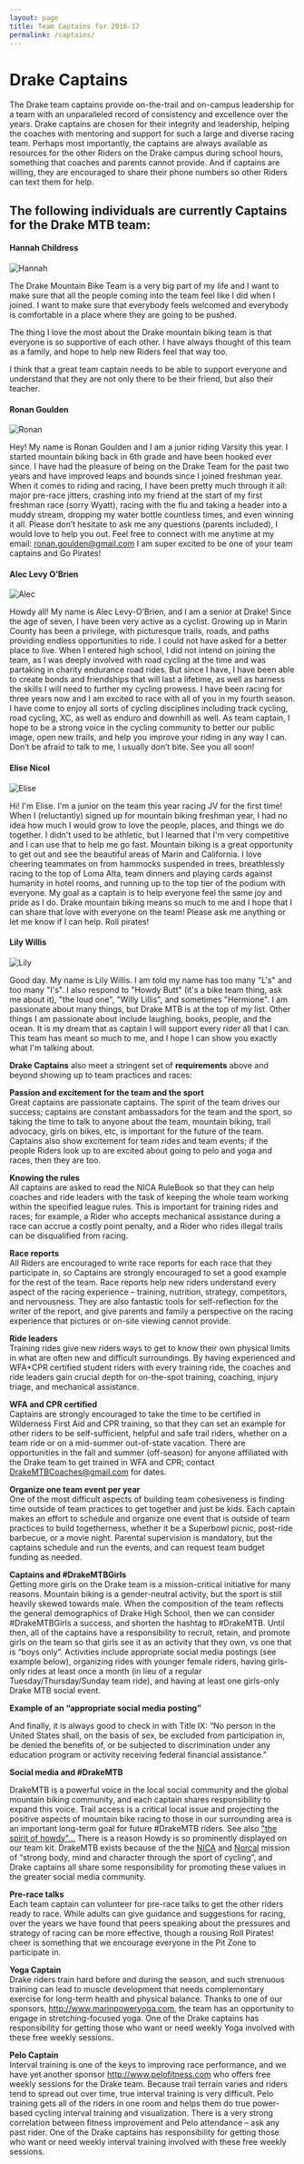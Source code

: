 ```yaml
---
layout: page
title: Team Captains for 2016-17
permalink: /captains/
---
```

# Drake Captains

The Drake team captains provide on-the-trail and on-campus leadership for a team with an unparalleled record of consistency and excellence over the years.  Drake captains are chosen for their integrity and leadership, helping the coaches with mentoring and support for such a large and diverse racing team.  Perhaps most importantly, the captains are always available as resources for the other Riders on the Drake campus during school hours, something that coaches and parents cannot provide.  And if captains are willing, they are encouraged to share their phone numbers so other Riders can text them for help.  

## The following individuals are currently Captains for the Drake MTB team:

#### Hannah Childress

![Hannah]({{site.basurl}}/images/hannah_captain.jpg)

The Drake Mountain Bike Team is a very big part of my life and I want to make sure that all the people coming into the team feel like I did when I joined. I want to make sure that everybody feels welcomed and everybody is comfortable in a place where they are going to be pushed.

The thing I love the most about the Drake mountain biking team is that everyone is so supportive of each other. I have always thought of this team as a family, and hope to help new Riders feel that way too.

I think that a great team captain needs to be able to support everyone and understand that they are not only there to be their friend, but also their teacher. 


#### Ronan Goulden

![Ronan]({{site.basurl}}/images/ronan_captain.jpg)

Hey! My name is Ronan Goulden and I am a junior riding Varsity this year. I started mountain biking back in 6th grade and have been hooked ever since. I have had the pleasure of being on the Drake Team for the past two years and have improved leaps and bounds since I joined freshman year. When it comes to riding and racing, I have been pretty much through it all: major pre-race jitters, crashing into my friend at the start of my first freshman race (sorry Wyatt), racing with the flu and taking a header into a muddy stream, dropping my water bottle countless times, and even winning it all. Please don’t hesitate to ask me any questions (parents included), I would love to help you out. Feel free to connect with me anytime at my email: ronan.goulden@gmail.com I am super excited to be one of your team captains and Go Pirates! 


#### Alec Levy O’Brien

![Alec]({{site.basurl}}/images/alec_captain.jpg)

Howdy all! My name is Alec Levy-O’Brien, and I am a senior at Drake! Since the age of seven, I have been very active as a cyclist. Growing up in Marin County has been a privilege, with picturesque trails, roads, and paths providing endless opportunities to ride. I could not have asked for a better place to live. When I entered high school, I did not intend on joining the team, as I was deeply involved with road cycling at the time and was partaking in charity endurance road rides. But since I have, I have been able to create bonds and friendships that will last a lifetime, as well as harness the skills I will need to further my cycling prowess. I have been racing for three years now and I am excited to race with all of you in my fourth season. I have come to enjoy all sorts of cycling disciplines including track cycling, road cycling, XC, as well as enduro and downhill as well. As team captain, I hope to be a strong voice in the cycling community to better our public image, open new trails, and help you improve your riding in any way I can. Don’t be afraid to talk to me, I usually don’t bite. See you all soon!


#### Elise Nicol

![Elise]({{site.basurl}}/images/elise_captain.jpg)

Hi! I'm Elise. I'm a junior on the team this year racing JV for the first time! When I (reluctantly) signed up for mountain biking freshman year, I had no idea how much I would grow to love the people, places, and things we do together. I didn't used to be athletic, but I learned that I'm very competitive and I can use that to help me go fast. Mountain biking is a great opportunity to get out and see the beautiful areas of Marin and California. I love cheering teammates on from hammocks suspended in trees, breathlessly racing to the top of Loma Alta, team dinners and playing cards against humanity in hotel rooms, and running up to the top tier of the podium with everyone. My goal as a captain is to help everyone feel the same joy and pride as I do. Drake mountain biking means so much to me and I hope that I can share that love with everyone on the team! Please ask me anything or let me know if I can help. Roll pirates!


#### Lily Willis

![Lily]({{site.basurl}}/images/lily_captain.jpg)

Good day. My name is Lily Willis. I am told my name has too many "L's" and too many "I's". I also respond to "Howdy Butt" (it's a bike team thing, ask me about it), "the loud one", "Willy Lillis", and sometimes "Hermione". I am passionate about many things, but Drake MTB is at the top of my list. Other things I am passionate about include laughing, books, people, and the ocean.
It is my dream that as captain I will support every rider all that I can. This team has meant so much to me, and I hope I can show you exactly what I'm talking about.


**Drake Captains** also meet a stringent set of **requirements** above and beyond showing up to team practices and races:

**Passion and excitement for the team and the sport**  
Great captains are passionate captains.  The spirit of the team drives our success; captains are constant ambassadors for the team and the sport, so taking the time to talk to anyone about the team, mountain biking, trail advocacy, girls on bikes, etc, is important for the future of the team.  Captains also show excitement for team rides and team events; if the people Riders look up to are excited about going to pelo and yoga and races, then they are too.

**Knowing the rules**  
All captains are asked to read the NICA RuleBook so that they can help coaches and ride leaders with the task of keeping the whole team working within the specified league rules.  This is important for training rides and races; for example, a Rider who accepts mechanical assistance during a race can accrue a costly point penalty, and a Rider who rides illegal trails can be disqualified from racing.  

**Race reports**  
All Riders are encouraged to write race reports for each race that they participate in, so Captains are strongly encouraged to set a good example for the rest of the team.  Race reports help new riders understand every aspect of the racing experience – training, nutrition, strategy, competitors, and nervousness.  They are also fantastic tools for self-reflection for the writer of the report, and give parents and family a perspective on the racing experience that pictures or on-site viewing cannot provide.

**Ride leaders**  
Training rides give new riders ways to get to know their own physical limits in what are often new and difficult surroundings.  By having experienced and WFA+CPR certified student riders with every training ride, the coaches and ride leaders gain crucial depth for on-the-spot training, coaching, injury triage, and mechanical assistance.

**WFA and CPR certified**  
Captains are strongly encouraged to take the time to be certified in Wilderness First Aid and CPR training, so that they can set an example for other riders to be self-sufficient, helpful and safe trail riders, whether on a team ride or on a mid-summer out-of-state vacation.  There are opportunities in the fall and summer (off-season) for anyone affiliated with the Drake team to get trained in WFA and CPR; contact DrakeMTBCoaches@gmail.com for dates.

**Organize one team event per year**  
One of the most difficult aspects of building team cohesiveness is finding time outside of team practices to get together and just be kids.  Each captain makes an effort to schedule and organize one event that is outside of team practices to build togetherness, whether it be a Superbowl picnic, post-ride barbecue, or a movie night.  Parental supervision is mandatory, but the captains schedule and run the events, and can request team budget funding as needed.

**Captains and #DrakeMTBGirls**  
Getting more girls on the Drake team is a mission-critical initiative for many reasons.  Mountain biking is a gender-neutral activity, but the sport is still heavily skewed towards male.  When the composition of the team reflects the general demographics of Drake High School, then we can consider #DrakeMTBGirls a success, and shorten the hashtag to #DrakeMTB.  Until then, all of the captains have a responsibility to recruit, retain, and promote girls on the team so that girls see it as an activity that they own, vs one that is “boys only”.  Activities include appropriate social media postings (see example below), organizing rides with younger female riders, having girls-only rides at least once a month (in lieu of a regular Tuesday/Thursday/Sunday team ride), and having at least one girls-only Drake MTB social event.

**Example of an “appropriate social media posting”**

And finally, it is always good to check in with Title IX: “No person in the United States shall, on the basis of sex, be excluded from participation in, be denied the benefits of, or be subjected to discrimination under any education program or activity receiving federal financial assistance.”

**Social media and #DrakeMTB**  

DrakeMTB is a powerful voice in the local social community and the global mountain biking community, and each captain shares responsibility to expand this voice.  Trail access is a critical local issue and projecting the positive aspects of mountain bike racing to those in our surrounding area is an important long-term goal for future #DrakeMTB riders.  See also ["the spirit of howdy"...](http://www.teentrailcorps.org/) There is a reason Howdy is so prominently displayed on our team kit. DrakeMTB exists because of the the [NICA](http://www.nationalmtb.org/) and [Norcal](http://www.norcalmtb.org/)  mission of “strong body, mind and character through the sport of cycling”, and Drake captains all share some responsibility for promoting these values in the greater social media community.

**Pre-race talks**  
Each team captain can volunteer for pre-race talks to get the other riders ready to race.  While adults can give guidance and suggestions for racing, over the years we have found that peers speaking about the pressures and strategy of racing can be more effective, though a rousing Roll Pirates! cheer is something that we encourage everyone in the Pit Zone to participate in.

**Yoga Captain**  
Drake riders train hard before and during the season, and such strenuous training can lead to muscle development that needs complementary exercise for long-term health and physical balance.  Thanks to one of our sponsors, <http://www.marinpoweryoga.com>, the team has an opportunity to engage in stretching-focused yoga.  One of the Drake captains has responsibility for getting those who want or need weekly Yoga involved with these free weekly sessions.

**Pelo Captain**  
Interval training is one of the keys to improving race performance, and we have yet another sponsor <http://www.pelofitness.com>  who offers free weekly sessions for the Drake team.  Because trail terrain varies and riders tend to spread out over time, true interval training is very difficult.  Pelo training gets all of the riders in one room and helps them do true power-based cycling interval training and visualization.  There is a very strong correlation between fitness improvement and Pelo attendance – ask any past rider.  One of the Drake captains has responsibility for getting those who want or need weekly interval training involved with these free weekly sessions.
